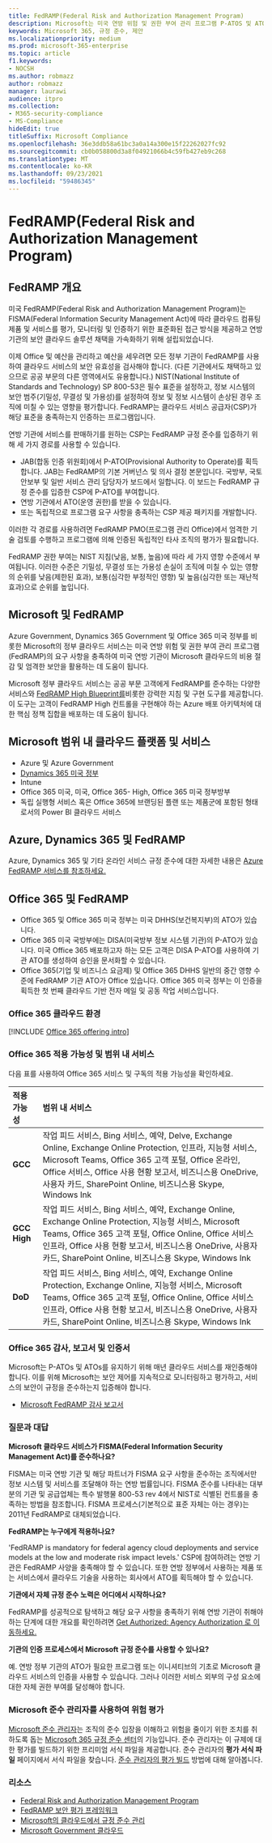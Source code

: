 ```yaml
---
title: FedRAMP(Federal Risk and Authorization Management Program)
description: Microsoft는 미국 연방 위험 및 권한 부여 관리 프로그램 P-ATOS 및 ATOS를 부여했습니다.
keywords: Microsoft 365, 규정 준수, 제안
ms.localizationpriority: medium
ms.prod: microsoft-365-enterprise
ms.topic: article
f1.keywords:
- NOCSH
ms.author: robmazz
author: robmazz
manager: laurawi
audience: itpro
ms.collection:
- M365-security-compliance
- MS-Compliance
hideEdit: true
titleSuffix: Microsoft Compliance
ms.openlocfilehash: 36e3ddb58a61bc3a0a14a300e15f22262027fc92
ms.sourcegitcommit: cb0b058800d3a8f04921066b4c59fb427eb9c268
ms.translationtype: MT
ms.contentlocale: ko-KR
ms.lasthandoff: 09/23/2021
ms.locfileid: "59486345"
---
```

# <a name="federal-risk-and-authorization-management-program-fedramp"></a>FedRAMP(Federal Risk and Authorization Management Program)

## <a name="fedramp-overview"></a>FedRAMP 개요

미국 FedRAMP(Federal Risk and Authorization Management Program)는 FISMA(Federal Information Security Management Act)에 따라 클라우드 컴퓨팅 제품 및 서비스를 평가, 모니터링 및 인증하기 위한 표준화된 접근 방식을 제공하고 연방 기관의 보안 클라우드 솔루션 채택을 가속화하기 위해 설립되었습니다.

이제 Office 및 예산을 관리하고 예산을 세우려면 모든 정부 기관이 FedRAMP를 사용하여 클라우드 서비스의 보안 유효성을 검사해야 합니다. (다른 기관에서도 채택하고 있으므로 공공 부문의 다른 영역에서도 유용합니다.) NIST(National Institute of Standards and Technology) SP 800-53은 필수 표준을 설정하고, 정보 시스템의 보안 범주(기밀성, 무결성 및 가용성)를 설정하여 정보 및 정보 시스템이 손상된 경우 조직에 미칠 수 있는 영향을 평가합니다. FedRAMP는 클라우드 서비스 공급자(CSP)가 해당 표준을 충족하는지 인증하는 프로그램입니다.

연방 기관에 서비스를 판매하기를 원하는 CSP는 FedRAMP 규정 준수를 입증하기 위해 세 가지 경로를 사용할 수 있습니다.

- JAB(합동 인증 위원회)에서 P-ATO(Provisional Authority to Operate)를 획득합니다. JAB는 FedRAMP의 기본 거버넌스 및 의사 결정 본문입니다. 국방부, 국토안보부 및 일반 서비스 관리 담당자가 보드에서 일합니다. 이 보드는 FedRAMP 규정 준수를 입증한 CSP에 P-ATO를 부여합니다.
- 연방 기관에서 ATO(운영 권한)를 받을 수 있습니다.
- 또는 독립적으로 프로그램 요구 사항을 충족하는 CSP 제공 패키지를 개발합니다.

이러한 각 경로를 사용하려면 FedRAMP PMO(프로그램 관리 Office)에서 엄격한 기술 검토를 수행하고 프로그램에 의해 인증된 독립적인 타사 조직의 평가가 필요합니다.

FedRAMP 권한 부여는 NIST 지침(낮음, 보통, 높음)에 따라 세 가지 영향 수준에서 부여됩니다. 이러한 수준은 기밀성, 무결성 또는 가용성 손실이 조직에 미칠 수 있는 영향의 순위를 낮음(제한된 효과), 보통(심각한 부정적인 영향) 및 높음(심각한 또는 재난적 효과)으로 순위를 높입니다.

## <a name="microsoft-and-fedramp"></a>Microsoft 및 FedRAMP

Azure Government, Dynamics 365 Government 및 Office 365 미국 정부를 비롯한 Microsoft의 정부 클라우드 서비스는 미국 연방 위험 및 권한 부여 관리 프로그램(FedRAMP)의 요구 사항을 충족하여 미국 연방 기관이 Microsoft 클라우드의 비용 절감 및 엄격한 보안을 활용하는 데 도움이 됩니다.

Microsoft 정부 클라우드 서비스는 공공 부문 고객에게 FedRAMP를 준수하는 다양한 서비스와 [FedRAMP High Blueprint를](https://aka.ms/fedrampblueprint)비롯한 강력한 지침 및 구현 도구를 제공합니다. 이 도구는 고객이 FedRAMP High 컨트롤을 구현해야 하는 Azure 배포 아키텍처에 대한 핵심 정책 집합을 배포하는 데 도움이 됩니다.

## <a name="microsoft-in-scope-cloud-platforms--services"></a>Microsoft 범위 내 클라우드 플랫폼 및 서비스

- Azure 및 Azure Government
- [Dynamics 365 미국 정부](https://aka.ms/d365-compliance-list)
- Intune
- Office 365 미국, 미국, Office 365- High, Office 365 미국 정부방부
- 독립 실행형 서비스 혹은 Office 365에 브랜딩된 플랜 또는 제품군에 포함된 형태로서의 Power BI 클라우드 서비스

## <a name="azure-dynamics-365-and-fedramp"></a>Azure, Dynamics 365 및 FedRAMP

Azure, Dynamics 365 및 기타 온라인 서비스 규정 준수에 대한 자세한 내용은 [Azure FedRAMP 서비스를 참조하세요.](/azure/compliance/offerings/offering-fedramp)

## <a name="office-365-and-fedramp"></a>Office 365 및 FedRAMP

- Office 365 및 Office 365 미국 정부는 미국 DHHS(보건복지부)의 ATO가 있습니다.
- Office 365 미국 국방부에는 DISA(미국방부 정보 시스템 기관)의 P-ATO가 있습니다. 미국 Office 365 배포하고자 하는 모든 고객은 DISA P-ATO를 사용하여 기관 ATO를 생성하여 승인을 문서화할 수 있습니다.
- Office 365(기업 및 비즈니스 요금제) 및 Office 365 DHHS 일반의 중간 영향 수준에 FedRAMP 기관 ATO가 Office 있습니다. Office 365 미국 정부는 이 인증을 획득한 첫 번째 클라우드 기반 전자 메일 및 공동 작업 서비스입니다.

### <a name="office-365-cloud-environments"></a>Office 365 클라우드 환경

[!INCLUDE [Office 365 offering intro](../includes/o365-offering-introduction.md)]

### <a name="office-365-applicability-and-in-scope-services"></a>Office 365 적용 가능성 및 범위 내 서비스

다음 표를 사용하여 Office 365 서비스 및 구독의 적용 가능성을 확인하세요.

| **적용 가능성** | **범위 내 서비스** |
|:------------------|:----------------------|
| **GCC** | 작업 피드 서비스, Bing 서비스, 예약, Delve, Exchange Online, Exchange Online Protection, 인프라, 지능형 서비스, Microsoft Teams, Office 365 고객 포털, Office 온라인, Office 서비스, Office 사용 현황 보고서, 비즈니스용 OneDrive, 사용자 카드, SharePoint Online, 비즈니스용 Skype, Windows Ink |
| **GCC High** | 작업 피드 서비스, Bing 서비스, 예약, Exchange Online, Exchange Online Protection, 지능형 서비스, Microsoft Teams, Office 365 고객 포털, Office Online, Office 서비스 인프라, Office 사용 현황 보고서, 비즈니스용 OneDrive, 사용자 카드, SharePoint Online, 비즈니스용 Skype, Windows Ink |
| **DoD** | 작업 피드 서비스, Bing 서비스, 예약, Exchange Online Protection, Exchange Online, 지능형 서비스, Microsoft Teams, Office 365 고객 포털, Office Online, Office 서비스 인프라, Office 사용 현황 보고서, 비즈니스용 OneDrive, 사용자 카드, SharePoint Online, 비즈니스용 Skype, Windows Ink |

### <a name="office-365-audits-reports-and-certificates"></a>Office 365 감사, 보고서 및 인증서

Microsoft는 P-ATOs 및 ATOs를 유지하기 위해 매년 클라우드 서비스를 재인증해야 합니다. 이를 위해 Microsoft는 보안 제어를 지속적으로 모니터링하고 평가하고, 서비스의 보안이 규정을 준수하는지 입증해야 합니다.

- [Microsoft FedRAMP 감사 보고서](https://aka.ms/MicrosoftFedRAMPAuditDocuments)  

### <a name="frequently-asked-questions"></a>질문과 대답

**Microsoft 클라우드 서비스가 FISMA(Federal Information Security Management Act)를 준수하나요?**

FISMA는 미국 연방 기관 및 해당 파트너가 FISMA 요구 사항을 준수하는 조직에서만 정보 시스템 및 서비스를 조달해야 하는 연방 법률입니다. FISMA 준수를 나타내는 대부분의 기관 및 공급업체는 특수 발행물 800-53 rev 4에서 NIST로 식별된 컨트롤을 충족하는 방법을 참조합니다. FISMA 프로세스(기본적으로 표준 자체는 아는 경우)는 2011년 FedRAMP로 대체되었습니다.

**FedRAMP는 누구에게 적용하나요?**

'FedRAMP is mandatory for federal agency cloud deployments and service models at the low and moderate risk impact levels.' CSP에 참여하려는 연방 기관은 FedRAMP 사양을 충족해야 할 수 있습니다. 또한 연방 정부에서 사용하는 제품 또는 서비스에서 클라우드 기술을 사용하는 회사에서 ATO를 획득해야 할 수 있습니다.

**기관에서 자체 규정 준수 노력은 어디에서 시작하나요?**

FedRAMP를 성공적으로 탐색하고 해당 요구 사항을 충족하기 위해 연방 기관이 취해야 하는 단계에 대한 개요를 확인하려면 [Get Authorized: Agency Authorization 로 이동하세요.](https://www.fedramp.gov/agency-authorization/)

**기관의 인증 프로세스에서 Microsoft 규정 준수를 사용할 수 있나요?**

예. 연방 정부 기관의 ATO가 필요한 프로그램 또는 이니셔티브의 기초로 Microsoft 클라우드 서비스의 인증을 사용할 수 있습니다. 그러나 이러한 서비스 외부의 구성 요소에 대한 자체 권한 부여를 달성해야 합니다.

### <a name="use-microsoft-compliance-manager-to-assess-your-risk"></a>Microsoft 준수 관리자를 사용하여 위험 평가

[Microsoft 준수 관리자](/microsoft-365/compliance/compliance-manager)는 조직의 준수 입장을 이해하고 위험을 줄이기 위한 조치를 취하도록 돕는 [Microsoft 365 규정 준수 센터](/microsoft-365/compliance/microsoft-365-compliance-center)의 기능입니다. 준수 관리자는 이 규제에 대한 평가를 빌드하기 위한 프리미엄 서식 파일을 제공합니다. 준수 관리자의 **평가 서식 파일** 페이지에서 서식 파일을 찾습니다. [준수 관리자의 평가 빌드](/microsoft-365/compliance/compliance-manager-assessments) 방법에 대해 알아봅니다.

### <a name="resources"></a>리소스

- [Federal Risk and Authorization Management Program](https://www.fedramp.gov/)
- [FedRAMP 보안 평가 프레임워크](https://www.fedramp.gov/assets/resources/documents/FedRAMP_Security_Assessment_Framework.pdf)
- [Microsoft의 클라우드에서 규정 준수 관리](https://www.microsoft.com/trustcenter/common-controls-hub)
- [Microsoft Government 클라우드](https://go.microsoft.com/fwlink/p/?linkid=2087246)
